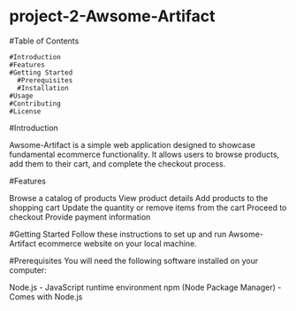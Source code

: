 # project-2-Awsome-Artifact

#Table of Contents
  
    #Introduction
    #Features
    #Getting Started
      #Prerequisites
      #Installation
    #Usage
    #Contributing
    #License

#Introduction

Awsome-Artifact is a simple web application designed to showcase fundamental ecommerce functionality. It allows users to browse products, add them to their cart, and complete the checkout process.

#Features

Browse a catalog of products
View product details
Add products to the shopping cart
Update the quantity or remove items from the cart
Proceed to checkout
Provide payment information

#Getting Started
Follow these instructions to set up and run Awsome-Artifact ecommerce website on your local machine.

#Prerequisites
You will need the following software installed on your computer:

Node.js - JavaScript runtime environment
npm (Node Package Manager) - Comes with Node.js